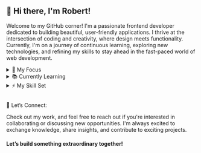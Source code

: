 ## 👋 Hi there, I'm Robert!

Welcome to my GitHub corner! I'm a passionate frontend developer dedicated to building beautiful, user-friendly applications. I thrive at the intersection of coding and creativity, where design meets functionality. Currently, I'm on a journey of continuous learning, exploring new technologies, and refining my skills to stay ahead in the fast-paced world of web development.

<details>
  <summary>🔧 My Focus</summary>
  <ul>
    <li>Building responsive, accessible, and dynamic user interfaces.</li>
    <li>Combining aesthetics with functionality to create exceptional user experiences.</li>
    <li>Continuously exploring modern frameworks, tools, and best practices to keep evolving.</li>
  </ul>  
</details>

<details>
  <summary>📚 Currently Learning</summary>
  <ul>
    <li>Deepening my knowledge of JavaScript and TypeScript.</li>
    <li>Experimenting with frameworks like Angular and Vue.</li>
    <li>Improving my understanding of performance optimization and accessibility in development.</li>
  </ul>  
</details>

<details>
  <summary>⚡ My Skill Set</summary>
  <ul>
    <li>Languages: HTML, CSS, JavaScript, TypeScript</li>
    <li>Frameworks & Libraries: Angular, Bootstrap, TailwindCSS</li>
    <li>Tools: GitHub, VS Code, Firebase, Figma</li>
  </ul>  
</details>

##

🚀 Let’s Connect:

Check out my work, and feel free to reach out if you're interested in collaborating or discussing new opportunities.
I'm always excited to exchange knowledge, share insights, and contribute to exciting projects.

#### Let’s build something extraordinary together!

<!--
**coding-rob/coding-rob** is a ✨ _special_ ✨ repository because its `README.md` (this file) appears on your GitHub profile.

Here are some ideas to get you started:

- 🔭 I’m currently working on ...
- 🌱 I’m currently learning ...
- 👯 I’m looking to collaborate on ...
- 🤔 I’m looking for help with ...
- 💬 Ask me about ...
- 📫 How to reach me: ...
- 😄 Pronouns: ...
- ⚡ Fun fact: ...
-->
